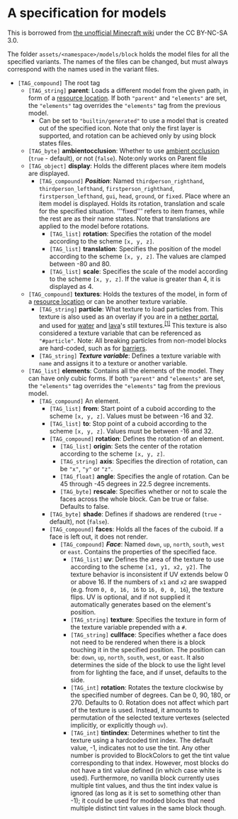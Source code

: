 # A specification for models
This is borrowed from [the unofficial Minecraft wiki](https://minecraft.wiki/w/Tutorials/Models) under the CC BY-NC-SA 3.0.

The folder `assets/<namespace>/models/block` holds the model files for all the specified variants. The names of the files can be changed, but must always correspond with the names used in the variant files.

* `[TAG_compound]` The root tag
  * `[TAG_string]` **parent**: Loads a different model from the given path, in form of a [resource location](https://minecraft.wiki/w/Tutorials/Models#File_path). If both `"parent"` and `"elements"` are set, the `"elements"` tag overrides the `"elements"` tag from the previous model.
    * Can be set to `"builtin/generated"` to use a model that is created out of the specified icon. Note that only the first layer is supported, and rotation can be achieved only by using block states files.
  * `[TAG_byte]` **ambientocclusion**: Whether to use [ambient occlusion](http://en.wikipedia.org/wiki/Ambient_occlusion) (`true` - default), or not (`false`). Note:only works on Parent file
  * `[TAG_object]` **display**: Holds the different places where item models are displayed.
    * `[TAG_compound]` ***Position***: Named `thirdperson_righthand`, `thirdperson_lefthand`, `firstperson_righthand`, `firstperson_lefthand`, `gui`, `head`, `ground`, or `fixed`. Place where an item model is displayed. Holds its rotation, translation and scale for the specified situation. '''fixed''' refers to item frames, while the rest are as their name states. Note that translations are applied to the model before rotations.
      * `[TAG_list]` **rotation**: Specifies the rotation of the model according to the scheme `[x, y, z]`.
      * `[TAG_list]` **translation**: Specifies the position of the model according to the scheme `[x, y, z]`. The values are clamped between -80 and 80.
      * `[TAG_list]` **scale**: Specifies the scale of the model according to the scheme `[x, y, z]`. If the value is greater than 4, it is displayed as 4.
  * `[TAG_compound]` **textures**: Holds the textures of the model, in form of a [resource location](https://minecraft.wiki/w/Tutorials/Models#File_path) or can be another texture variable.
    * `[TAG_string]` **particle**: What texture to load particles from. This texture is also used as an overlay if you are in a [nether portal](https://minecraft.wiki/w/Nether_portal), and used for [water](https://minecraft.wiki/w/water) and [lava](https://minecraft.wiki/w/Lava)'s still textures.<sup>[[1]](https://bugs.mojang.com/browse/MC-240042)</sup> This texture is also considered a texture variable that can be referenced as `"#particle"`. Note: All breaking particles from non-model blocks are hard-coded, such as for [barriers](https://minecraft.wiki/w/Barrier).
    * `[TAG_string]` ***Texture variable***: Defines a texture variable with `name` and assigns it to a texture or another variable.
  * `[TAG_list]` **elements**: Contains all the elements of the model. They can have only cubic forms. If both `"parent"` and `"elements"` are set, the `"elements"` tag overrides the `"elements"` tag from the previous model.
    * `[TAG_compound]` An element.
      * `[TAG_list]` **from**: Start point of a cuboid according to the scheme `[x, y, z]`. Values must be between -16 and 32.
      * `[TAG_list]` **to**: Stop point of a cuboid according to the scheme `[x, y, z]`. Values must be between -16 and 32.
      * `[TAG_compound]` **rotation**: Defines the rotation of an element.
        * `[TAG_list]` **origin**: Sets the center of the rotation according to the scheme `[x, y, z]`.
        * `[TAG_string]` **axis**: Specifies the direction of rotation, can be `"x"`, `"y"` or `"z"`.
        * `[TAG_float]` **angle**: Specifies the angle of rotation. Can be 45 through -45 degrees in 22.5 degree increments.
        * `[TAG_byte]` **rescale**: Specifies whether or not to scale the faces across the whole block. Can be true or false. Defaults to false.
      * `[TAG_byte]` **shade**: Defines if shadows are rendered (`true` - default), not (`false`).
      * `[TAG_compound]` **faces**: Holds all the faces of the cuboid. If a face is left out, it does not render.
        * `[TAG_compound]` ***Face***: Named `down`, `up`, `north`, `south`, `west` or `east`. Contains the properties of the specified face.
          * `[TAG_list]` **uv**: Defines the area of the texture to use according to the scheme `[x1, y1, x2, y2]`. The texture behavior is inconsistent if UV extends below 0 or above 16. If the numbers of `x1` and `x2` are swapped (e.g. from `0, 0, 16, 16` to `16, 0, 0, 16`), the texture flips. UV is optional, and if not supplied it automatically generates based on the element's position.
          * `[TAG_string]` **texture**: Specifies the texture in form of the texture variable prepended with a `#`.
          * `[TAG_string]` **cullface**: Specifies whether a face does not need to be rendered when there is a block touching it in the specified position. The position can be: `down`, `up`, `north`, `south`, `west`, or `east`. It also determines the side of the block to use the light level from for lighting the face, and if unset, defaults to the side.
          * `[TAG_int]` **rotation**: Rotates the texture clockwise by the specified number of degrees. Can be 0, 90, 180, or 270. Defaults to 0. Rotation does not affect which part of the texture is used. Instead, it amounts to permutation of the selected texture vertexes (selected implicitly, or explicitly though `uv`).
          * `[TAG_int]` **tintindex**: Determines whether to tint the texture using a hardcoded tint index. The default value, -1, indicates not to use the tint. Any other number is provided to BlockColors to get the tint value corresponding to that index. However, most blocks do not have a tint value defined (in which case white is used). Furthermore, no vanilla block currently uses multiple tint values, and thus the tint index value is ignored (as long as it is set to something other than -1); it could be used for modded blocks that need multiple distinct tint values in the same block though.
